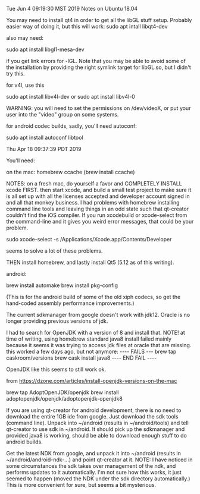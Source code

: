 Tue Jun  4 09:19:30 MST 2019
Notes on Ubuntu 18.04

You may need to install qt4 in order to get all the libGL stuff setup.
Probably easier way of doing it, but this will work:
sudo apt intall libqt4-dev

also may need:

sudo apt install libgl1-mesa-dev

if you get link errors for -lGL. Note that you may be able to avoid
some of the installation by providing the right symlink target for
libGL.so, but I didn't try this.

for v4l, use this

sudo apt install libv4l-dev
or
sudo apt install libv4l-0

WARNING: you will need to set the permissions on /dev/videoX, or put
your user into the "video" group on some systems.


for android codec builds, sadly, you'll need autoconf:

sudo apt install autoconf libtool


Thu Apr 18 09:37:39 PDT 2019

You'll need:

on the mac:
	homebrew
	ccache (brew install ccache)

NOTES: on a fresh mac, do yourself a favor and COMPLETELY INSTALL
xcode FIRST. then start xcode, and build a small test project to make sure
it is all set up with all the licenses accepted and developer account
signed in and all that monkey business.
I had problems with homebrew installing command
line tools and leaving things in an odd state such that qt-creator
couldn't find the iOS compiler. If you run xcodebuild or 
xcode-select from the command-line
and it gives you weird error messages, that could be your problem.

sudo xcode-select -s /Applications/Xcode.app/Contents/Developer

seems to solve a lot of these problems.

THEN install homebrew, and lastly install Qt5 (5.12 as of this writing).

android:

brew install automake
brew install pkg-config

(This is for the android build of some of the old xiph codecs, so
get the hand-coded assembly performance improvements.)

The current sdkmanager from google doesn't work with jdk12.
Oracle is no longer providing previous versions of jdk.

I had to search for OpenJDK with a version of 8 and install that.
NOTE! at time of writing, using homebrew standard java8 install
failed mainly because it seems it was trying to access jdk files
at oracle that are missing. this worked a few days ago, but not anymore:
---- FAILS ---
brew tap caskroom/versions
brew cask install java8
---- END FAIL ----

OpenJDK like this seems to still work ok.

from https://dzone.com/articles/install-openjdk-versions-on-the-mac

brew tap AdoptOpenJDK/openjdk 
brew install adoptopenjdk/openjdk/adoptopenjdk-openjdk8 

If you are using qt-creator for android development, there is no
need to download the entire 1GB ide from google. Just download the
sdk tools (command line). Unpack into ~/android (results in
~/android/tools) and tell qt-creator to use sdk in ~/android.
It should pick up the sdkmanager and provided java8 is working,
should be able to download enough stuff to do android builds.

Get the latest NDK from google, and unpack it into ~/android
(results in ~/android/android-ndk-...) and point qt-creator at it.
NOTE: I have noticed in some circumstances the sdk takes over
management of the ndk, and performs updates to it automatically.
I'm not sure how this works, it just seemed to happen (moved the
NDK under the sdk directory automatically.) This is more
convenient for sure, but seems a bit mysterious.
